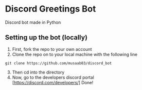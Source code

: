 # Discord Greetings Bot
Discord bot made in Python

## Setting up the bot (locally)

1. First, fork the repo to your own account
2. Clone the repo on to your local machine with the following line </br>
  ```
  git clone https://github.com/musaab03/discord_bot
  ```
3. Then cd into the directory
4. Now, go to the developers discord portal [https://discord.com/developers/]
Done!

